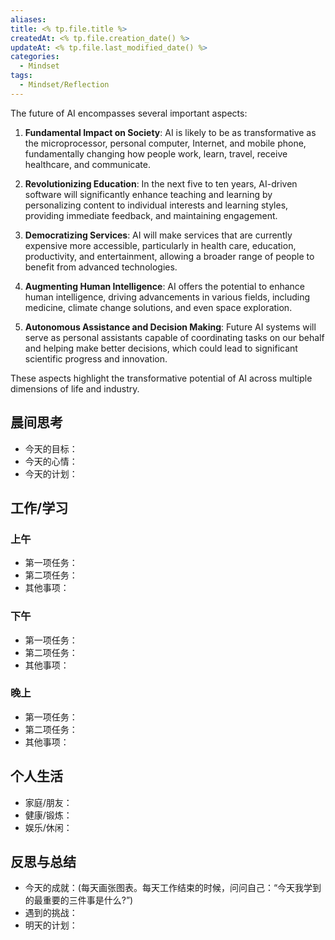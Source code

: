 ```yaml
---
aliases: 
title: <% tp.file.title %>
createdAt: <% tp.file.creation_date() %>
updateAt: <% tp.file.last_modified_date() %>
categories:
  - Mindset
tags:
  - Mindset/Reflection
---
```



The future of AI encompasses several important aspects:

1. **Fundamental Impact on Society**: AI is likely to be as transformative as the microprocessor, personal computer, Internet, and mobile phone, fundamentally changing how people work, learn, travel, receive healthcare, and communicate.

2. **Revolutionizing Education**: In the next five to ten years, AI-driven software will significantly enhance teaching and learning by personalizing content to individual interests and learning styles, providing immediate feedback, and maintaining engagement.

3. **Democratizing Services**: AI will make services that are currently expensive more accessible, particularly in health care, education, productivity, and entertainment, allowing a broader range of people to benefit from advanced technologies.

4. **Augmenting Human Intelligence**: AI offers the potential to enhance human intelligence, driving advancements in various fields, including medicine, climate change solutions, and even space exploration.

5. **Autonomous Assistance and Decision Making**: Future AI systems will serve as personal assistants capable of coordinating tasks on our behalf and helping make better decisions, which could lead to significant scientific progress and innovation. 

These aspects highlight the transformative potential of AI across multiple dimensions of life and industry.

## 晨间思考
- 今天的目标：
- 今天的心情：
- 今天的计划：

## 工作/学习
### 上午
- 第一项任务：
- 第二项任务：
- 其他事项：

### 下午
- 第一项任务：
- 第二项任务：
- 其他事项：

### 晚上
- 第一项任务：
- 第二项任务：
- 其他事项：

## 个人生活
- 家庭/朋友：
- 健康/锻炼：
- 娱乐/休闲：

## 反思与总结
- 今天的成就：(每天画张图表。每天工作结束的时候，问问自己：“今天我学到的最重要的三件事是什么?”)
- 遇到的挑战：
- 明天的计划：




